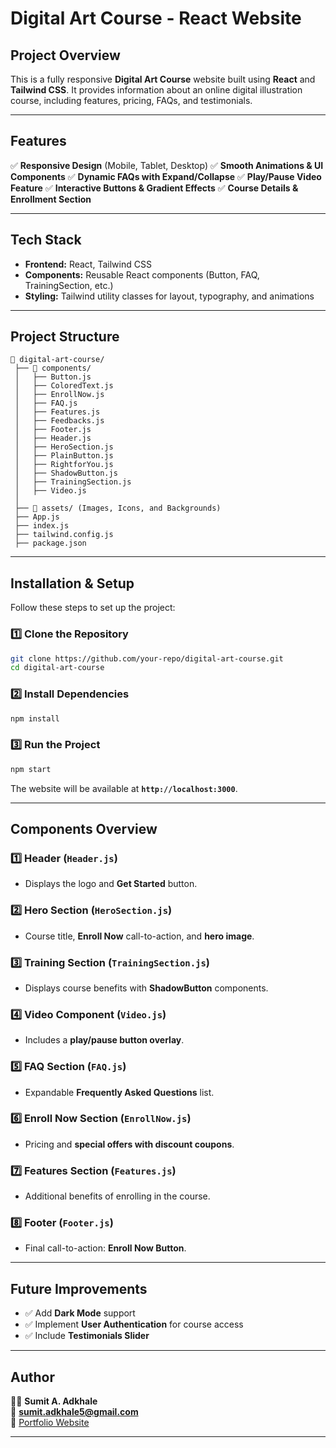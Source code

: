 
# Digital Art Course - React Website

## Project Overview
This is a fully responsive **Digital Art Course** website built using **React** and **Tailwind CSS**. It provides information about an online digital illustration course, including features, pricing, FAQs, and testimonials.

---

## Features
✅ **Responsive Design** (Mobile, Tablet, Desktop)
✅ **Smooth Animations & UI Components**
✅ **Dynamic FAQs with Expand/Collapse**
✅ **Play/Pause Video Feature**
✅ **Interactive Buttons & Gradient Effects**
✅ **Course Details & Enrollment Section**

---

## Tech Stack
- **Frontend:** React, Tailwind CSS
- **Components:** Reusable React components (Button, FAQ, TrainingSection, etc.)
- **Styling:** Tailwind utility classes for layout, typography, and animations

---

## Project Structure
```
📂 digital-art-course/
 ├── 📂 components/
 │   ├── Button.js
 │   ├── ColoredText.js
 │   ├── EnrollNow.js
 │   ├── FAQ.js
 │   ├── Features.js
 │   ├── Feedbacks.js
 │   ├── Footer.js
 │   ├── Header.js
 │   ├── HeroSection.js
 │   ├── PlainButton.js
 │   ├── RightforYou.js
 │   ├── ShadowButton.js
 │   ├── TrainingSection.js
 │   ├── Video.js
 │
 ├── 📂 assets/ (Images, Icons, and Backgrounds)
 ├── App.js
 ├── index.js
 ├── tailwind.config.js
 ├── package.json
```

---

## Installation & Setup
Follow these steps to set up the project:

### 1️⃣ Clone the Repository
```bash
git clone https://github.com/your-repo/digital-art-course.git
cd digital-art-course
```

### 2️⃣ Install Dependencies
```bash
npm install
```

### 3️⃣ Run the Project
```bash
npm start
```

The website will be available at **`http://localhost:3000`**.

---

## Components Overview

### 1️⃣ **Header** (`Header.js`)
- Displays the logo and **Get Started** button.

### 2️⃣ **Hero Section** (`HeroSection.js`)
- Course title, **Enroll Now** call-to-action, and **hero image**.

### 3️⃣ **Training Section** (`TrainingSection.js`)
- Displays course benefits with **ShadowButton** components.

### 4️⃣ **Video Component** (`Video.js`)
- Includes a **play/pause button overlay**.

### 5️⃣ **FAQ Section** (`FAQ.js`)
- Expandable **Frequently Asked Questions** list.

### 6️⃣ **Enroll Now Section** (`EnrollNow.js`)
- Pricing and **special offers with discount coupons**.

### 7️⃣ **Features Section** (`Features.js`)
- Additional benefits of enrolling in the course.

### 8️⃣ **Footer** (`Footer.js`)
- Final call-to-action: **Enroll Now Button**.

---

## Future Improvements
- ✅ Add **Dark Mode** support
- ✅ Implement **User Authentication** for course access
- ✅ Include **Testimonials Slider**

---

## Author
👨‍💻 **Sumit A. Adkhale**  
📧 **sumit.adkhale5@gmail.com**  
🔗 [Portfolio Website](https://sumit-adkhale.netlify.app)

---

